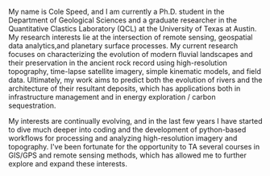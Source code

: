 My name is Cole Speed, and I am currently a Ph.D. student in the Department of Geological Sciences and a graduate researcher in the Quantitative Clastics Laboratory (QCL) at the University of Texas at Austin. My research interests lie at the intersection of remote sensing, geospatial data analytics,and planetary surface processes. My current research focuses on characterizing the evolution of modern fluvial landscapes and their preservation in the ancient rock record using high-resolution topography, time-lapse satellite imagery, simple kinematic models, and field data. Ultimately, my work aims to predict both the evolution of rivers and the architecture of their resultant deposits, which has applications both in infrastructure management and in energy exploration / carbon sequestration. 

My interests are continually evolving, and in the last few years I have started to dive much deeper into coding and the development of python-based workflows for processing and analyzing high-resolution imagery and topography. I've been fortunate for the opportunity to TA several courses in GIS/GPS and remote sensing methods, which has allowed me to further explore and expand these interests.
